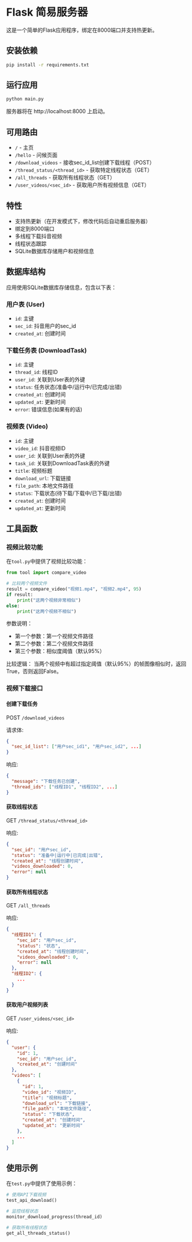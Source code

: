 # Flask 简易服务器

这是一个简单的Flask应用程序，绑定在8000端口并支持热更新。

## 安装依赖

```bash
pip install -r requirements.txt
```

## 运行应用

```bash
python main.py
```

服务器将在 http://localhost:8000 上启动。

## 可用路由

- `/` - 主页
- `/hello` - 问候页面
- `/download_videos` - 接收sec_id_list创建下载线程（POST）
- `/thread_status/<thread_id>` - 获取特定线程状态（GET）
- `/all_threads` - 获取所有线程状态（GET）
- `/user_videos/<sec_id>` - 获取用户所有视频信息（GET）

## 特性

- 支持热更新（在开发模式下，修改代码后自动重启服务器）
- 绑定到8000端口
- 多线程下载抖音视频
- 线程状态跟踪
- SQLite数据库存储用户和视频信息

## 数据库结构

应用使用SQLite数据库存储信息，包含以下表：

### 用户表 (User)
- `id`: 主键
- `sec_id`: 抖音用户的sec_id
- `created_at`: 创建时间

### 下载任务表 (DownloadTask)
- `id`: 主键
- `thread_id`: 线程ID
- `user_id`: 关联到User表的外键
- `status`: 任务状态(准备中/运行中/已完成/出错)
- `created_at`: 创建时间
- `updated_at`: 更新时间
- `error`: 错误信息(如果有的话)

### 视频表 (Video)
- `id`: 主键
- `video_id`: 抖音视频ID
- `user_id`: 关联到User表的外键
- `task_id`: 关联到DownloadTask表的外键
- `title`: 视频标题
- `download_url`: 下载链接
- `file_path`: 本地文件路径
- `status`: 下载状态(待下载/下载中/已下载/出错)
- `created_at`: 创建时间
- `updated_at`: 更新时间

## 工具函数

### 视频比较功能

在`tool.py`中提供了视频比较功能：

```python
from tool import compare_video

# 比较两个视频文件
result = compare_video("视频1.mp4", "视频2.mp4", 95)
if result:
    print("这两个视频非常相似")
else:
    print("这两个视频不相似")
```

参数说明：
- 第一个参数：第一个视频文件路径
- 第二个参数：第二个视频文件路径
- 第三个参数：相似度阈值（默认95%）

比较逻辑：
当两个视频中有超过指定阈值（默认95%）的帧图像相似时，返回True，否则返回False。

### 视频下载接口

#### 创建下载任务

POST `/download_videos`

请求体:
```json
{
  "sec_id_list": ["用户sec_id1", "用户sec_id2", ...]
}
```

响应:
```json
{
  "message": "下载任务已创建",
  "thread_ids": ["线程ID1", "线程ID2", ...]
}
```

#### 获取线程状态

GET `/thread_status/<thread_id>`

响应:
```json
{
  "sec_id": "用户sec_id",
  "status": "准备中|运行中|已完成|出错",
  "created_at": "线程创建时间",
  "videos_downloaded": 0,
  "error": null
}
```

#### 获取所有线程状态

GET `/all_threads`

响应:
```json
{
  "线程ID1": {
    "sec_id": "用户sec_id",
    "status": "状态",
    "created_at": "线程创建时间",
    "videos_downloaded": 0,
    "error": null
  },
  "线程ID2": {
    ...
  }
}
```

#### 获取用户视频列表

GET `/user_videos/<sec_id>`

响应:
```json
{
  "user": {
    "id": 1,
    "sec_id": "用户sec_id",
    "created_at": "创建时间"
  },
  "videos": [
    {
      "id": 1,
      "video_id": "视频ID",
      "title": "视频标题",
      "download_url": "下载链接",
      "file_path": "本地文件路径",
      "status": "下载状态",
      "created_at": "创建时间",
      "updated_at": "更新时间"
    },
    ...
  ]
}
```

## 使用示例

在`test.py`中提供了使用示例：

```python
# 使用API下载视频
test_api_download()

# 监控线程状态
monitor_download_progress(thread_id)

# 获取所有线程状态
get_all_threads_status()
```

